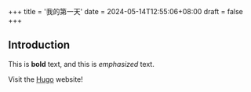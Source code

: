 +++
title = '我的第一天'
date = 2024-05-14T12:55:06+08:00
draft = false
+++
## Introduction

This is **bold** text, and this is *emphasized* text.

Visit the [Hugo](https://gohugo.io) website!